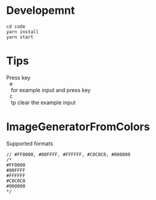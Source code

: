 # Developemnt

```shell
cd code
yarn install
yarn start
```

# Tips

Press key <kbd> <br> e <br> </kbd> for example input and press key <kbd> <br> c <br> </kbd> tp clear the example input

# ImageGeneratorFromColors

Supported formats

```
// #FF0000, #00FFFF, #FFFFFF, #C0C0C0, #000000
/*
#FF0000
#00FFFF
#FFFFFF
#C0C0C0
#000000
*/
```
